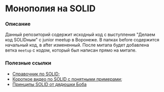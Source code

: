 # Монополия на SOLID
### Описание
Данный репозиторий содержит исходный код с выступления "Делаем код SOLIDным" с junior meetup в Воронеже. 
В папках before содержится начальный код, в after измененный. 
После митапа будет добавлена ветка `meetup` с кодом, который был написан прямо на митапе.

### Полезные ссылки
- [Справочник по SOLID](https://solidbook.vercel.app);
- [Короткое видео по SOLID с понятными примерами](https://www.youtube.com/watch?v=_jDNAf3CzeY);
- [Принципы SOLID от дядюшки Боба](https://www.youtube.com/watch?v=zHiWqnTWsn4)